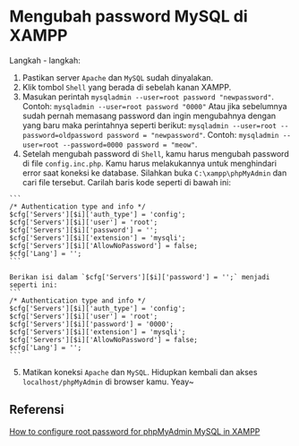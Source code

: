 # Mengubah password MySQL di XAMPP
Langkah - langkah:
  1. Pastikan server `Apache` dan `MySQL` sudah dinyalakan.
  2. Klik tombol `Shell` yang berada di sebelah kanan XAMPP.
  3. Masukan perintah `mysqladmin --user=root password "newpassword"`.
    Contoh:  `mysqladmin --user=root password "0000"`
    Atau jika sebelumnya sudah pernah memasang password dan ingin mengubahnya
    dengan yang baru maka perintahnya seperti berikut: `mysqladmin --user=root --password=oldpassword password = "newpassword"`.
    Contoh: `mysqladmin --user=root --password=0000 password = "meow"`.
  4. Setelah mengubah password di `Shell`, kamu harus mengubah password di file `config.inc.php`.
    Kamu harus melakukannya untuk menghindari error saat koneksi ke database.
    Silahkan buka `C:\xampp\phpMyAdmin` dan cari file tersebut. Carilah baris kode seperti di bawah ini:

    ```
    /* Authentication type and info */
    $cfg['Servers'][$i]['auth_type'] = 'config';
    $cfg['Servers'][$i]['user'] = 'root';
    $cfg['Servers'][$i]['password'] = '';
    $cfg['Servers'][$i]['extension'] = 'mysqli';
    $cfg['Servers'][$i]['AllowNoPassword'] = false;
    $cfg['Lang'] = '';
    ```

    Berikan isi dalam `$cfg['Servers'][$i]['password'] = '';` menjadi seperti ini:
    ```
    /* Authentication type and info */
    $cfg['Servers'][$i]['auth_type'] = 'config';
    $cfg['Servers'][$i]['user'] = 'root';
    $cfg['Servers'][$i]['password'] = '0000';
    $cfg['Servers'][$i]['extension'] = 'mysqli';
    $cfg['Servers'][$i]['AllowNoPassword'] = false;
    $cfg['Lang'] = '';
    ```
  5. Matikan koneksi `Apache` dan `MySQL`. Hidupkan kembali dan akses `localhost/phpMyAdmin` di browser kamu. Yeay~


## Referensi
[How to configure root password for phpMyAdmin MySQL in XAMPP](https://www.roodex.com/blog/change-password-phpmyadmin-mysql-xampp/)
